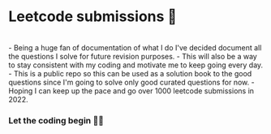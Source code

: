 # Leetcode submissions 📝
<br>
- Being a huge fan of documentation of what I do I've decided document all the questions I solve for future revision purposes.
- This will also be a way to stay consistent with my coding and motivate me to keep going every day.
- This is a public repo so this can be used as a solution book to the good questions since I'm going to solve only good curated questions for now.
- Hoping I can keep up the pace and go over 1000 leetcode submissions in 2022.
<br>
<h3>Let the coding begin 👨‍💻</h3>
